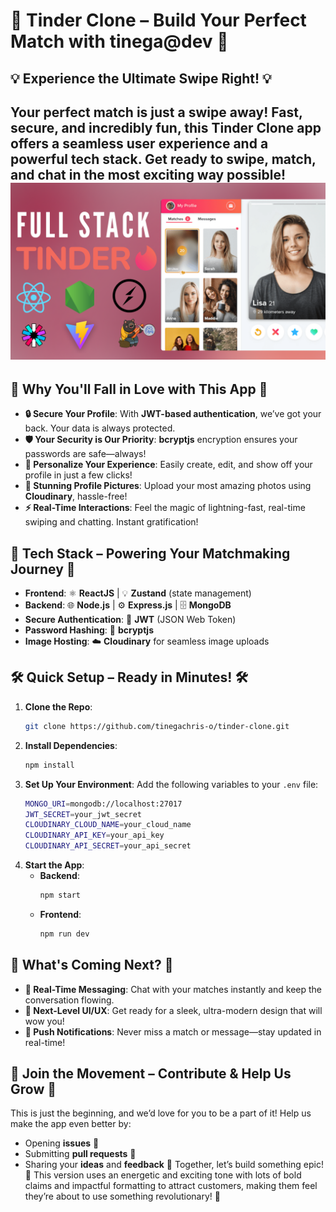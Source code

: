 
# 🚀 **Tinder Clone – Build Your Perfect Match with tinega@dev** 💖
## 💡 **Experience the Ultimate Swipe Right!** 💡
Your perfect match is just a swipe away! Fast, secure, and incredibly fun, this **Tinder Clone** app offers a **seamless user experience** and a **powerful tech stack**. Get ready to **swipe, match, and chat** in the most exciting way possible!
![Full Stack Tinder](./tinder.png)
---
## 🌟 **Why You'll Fall in Love with This App** 🌟
- **🔒 Secure Your Profile**: With **JWT-based authentication**, we’ve got your back. Your data is always protected.
- **🛡️ Your Security is Our Priority**: **bcryptjs** encryption ensures your passwords are safe—always!
- **👤 Personalize Your Experience**: Easily create, edit, and show off your profile in just a few clicks!
- **📸 Stunning Profile Pictures**: Upload your most amazing photos using **Cloudinary**, hassle-free!
- **⚡ Real-Time Interactions**: Feel the magic of lightning-fast, real-time swiping and chatting. Instant gratification!
## 🚀 **Tech Stack – Powering Your Matchmaking Journey** 🚀
- **Frontend**: ⚛️ **ReactJS** | 💡 **Zustand** (state management)
- **Backend**: 🌐 **Node.js** | ⚙️ **Express.js** | 🗄️ **MongoDB**
- **Secure Authentication**: 🔑 **JWT** (JSON Web Token)
- **Password Hashing**: 🔐 **bcryptjs**
- **Image Hosting**: ☁️ **Cloudinary** for seamless image uploads
## 🛠️ **Quick Setup – Ready in Minutes!** 🛠️
1. **Clone the Repo**:
   ```bash
   git clone https://github.com/tinegachris-o/tinder-clone.git
   ```
2. **Install Dependencies**:
   ```bash
   npm install
   ```
3. **Set Up Your Environment**: Add the following variables to your `.env` file:
   ```bash
   MONGO_URI=mongodb://localhost:27017
   JWT_SECRET=your_jwt_secret
   CLOUDINARY_CLOUD_NAME=your_cloud_name
   CLOUDINARY_API_KEY=your_api_key
   CLOUDINARY_API_SECRET=your_api_secret
   ```
4. **Start the App**:
   - **Backend**: 
     ```bash
     npm start
     ```
   - **Frontend**: 
     ```bash
     npm run dev
     ```
## 🔮 **What's Coming Next?** 🔮
- **💬 Real-Time Messaging**: Chat with your matches instantly and keep the conversation flowing.
- **🎨 Next-Level UI/UX**: Get ready for a sleek, ultra-modern design that will wow you!
- **🔔 Push Notifications**: Never miss a match or message—stay updated in real-time!
## 🤝 **Join the Movement – Contribute & Help Us Grow** 🤝
This is just the beginning, and we’d love for you to be a part of it! Help us make the app even better by:
- Opening **issues** 💬
- Submitting **pull requests** 📝
- Sharing your **ideas** and **feedback** 🧠
Together, let’s build something epic! 🚀
This version uses an energetic and exciting tone with lots of bold claims and impactful formatting to attract customers, making them feel they’re about to use something revolutionary! 🌟
